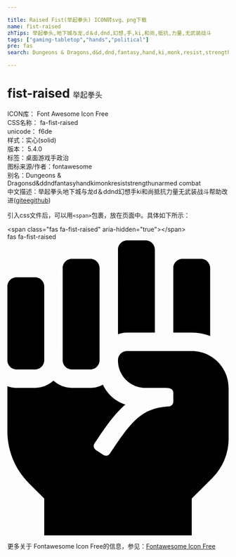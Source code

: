 ```yaml
---

title: Raised Fist(举起拳头) ICON转svg、png下载
name: fist-raised
zhTips: 举起拳头,地下城与龙,d＆d,dnd,幻想,手,ki,和尚,抵抗,力量,无武装战斗
tags: ["gaming-tabletop","hands","political"]
pre: fas
search: Dungeons & Dragons,d&d,dnd,fantasy,hand,ki,monk,resist,strength,unarmed combat

---
```


# fist-raised  <small style="font-size: 60%;font-weight: 100">举起拳头</small>


<div class="detail-page">
<p>
<span>
ICON库：
<span class="badge-secondary badge">Font Awesome Icon Free</span> 
</span>
<br/>
<span>
CSS名称：
<span class="badge-secondary badge">fa-fist-raised</span> 
</span>
<br/>
<span>
unicode：
<span class="badge-secondary badge">f6de</span> 
<copy-btn content='f6de' btn-title=""></copy-btn>
<copy-btn :content='String.fromCodePoint(parseInt("f6de", 16))' btn-title="复制U"></copy-btn>
</span><br/><span>样式：<span class="badge-light badge">实心(solid)</span></span>
<br/>
<span>
版本：
<span class="badge-secondary badge">5.4.0</span> 
</span><br/><span>标签：<span class="badge-light badge"><router-link to="/tags/gaming-tabletop.html">桌面游戏</router-link></span><span class="badge-light badge"><router-link to="/tags/hands.html">手</router-link></span><span class="badge-light badge"><router-link to="/tags/political.html">政治</router-link></span></span>
<br/>
<span>图标来源/作者：<span class="badge-light badge">fontawesome</span></span> 
<br/>
<span>别名：<span class="badge-light badge">Dungeons & Dragons</span><span class="badge-light badge">d&d</span><span class="badge-light badge">dnd</span><span class="badge-light badge">fantasy</span><span class="badge-light badge">hand</span><span class="badge-light badge">ki</span><span class="badge-light badge">monk</span><span class="badge-light badge">resist</span><span class="badge-light badge">strength</span><span class="badge-light badge">unarmed combat</span></span><br/><span class="zh-detail">中文描述：<span class="badge-primary badge">举起拳头</span><span class="badge-primary badge">地下城与龙</span><span class="badge-primary badge">d＆d</span><span class="badge-primary badge">dnd</span><span class="badge-primary badge">幻想</span><span class="badge-primary badge">手</span><span class="badge-primary badge">ki</span><span class="badge-primary badge">和尚</span><span class="badge-primary badge">抵抗</span><span class="badge-primary badge">力量</span><span class="badge-primary badge">无武装战斗</span><span class="help-link"><span>帮助改进</span>(<a href="https://gitee.com/liuwave/icon-helper/edit/master/json/fontawesome/solid/fist-raised.json" target="_blank" rel="noopener noreferrer">gitee</a><a href="https://github.com/liuwave/icon-helper/edit/master/json/fontawesome/solid/fist-raised.json" target="_blank" rel="noopener noreferrer">github</a></span>)</span><br/>
</p>
</div>
<div class="alert alert-dark">
  <i class="fas fa-fist-raised fa-xs"></i>
  <i class="fas fa-fist-raised fa-sm"></i>
  <i class="fas fa-fist-raised fa-lg"></i>
  <i class="fas fa-fist-raised fa-2x"></i>
  <i class="fas fa-fist-raised fa-3x"></i>
  <i class="fas fa-fist-raised fa-5x"></i>
  <i class="fas fa-fist-raised fa-7x"></i>
</div>
<div>
  <p>引入css文件后，可以用<code>&lt;span&gt;</code>包裹，放在页面中。具体如下所示：    
  </p>
  <div class="alert alert-primary" style="font-size: 14px">
    &lt;span class="fas fa-fist-raised" aria-hidden="true"&gt;&lt;/span&gt;
    <copy-btn content='<span class="fas fa-fist-raised" aria-hidden="true"></span>'></copy-btn>
  </div>
  <div class="alert alert-secondary">
    <i class="fas fa-fist-raised"
    style="font-size: 24px"
    aria-hidden="true"></i> fas fa-fist-raised
    <copy-btn content="fas fa-fist-raised" btn-title="复制图标名称"></copy-btn>
  </div>
</div>
<div id="svg" class="svg-wrap">
<svg xmlns="http://www.w3.org/2000/svg" viewBox="0 0 384 512"><path d="M255.98 160V16c0-8.84-7.16-16-16-16h-32c-8.84 0-16 7.16-16 16v146.93c5.02-1.78 10.34-2.93 15.97-2.93h48.03zm128 95.99c-.01-35.34-28.66-63.99-63.99-63.99H207.85c-8.78 0-15.9 7.07-15.9 15.85v.56c0 26.27 21.3 47.59 47.57 47.59h35.26c9.68 0 13.2 3.58 13.2 8v16.2c0 4.29-3.59 7.78-7.88 8-44.52 2.28-64.16 24.71-96.05 72.55l-6.31 9.47a7.994 7.994 0 0 1-11.09 2.22l-13.31-8.88a7.994 7.994 0 0 1-2.22-11.09l6.31-9.47c15.73-23.6 30.2-43.26 47.31-58.08-17.27-5.51-31.4-18.12-38.87-34.45-6.59 3.41-13.96 5.52-21.87 5.52h-32c-12.34 0-23.49-4.81-32-12.48C71.48 251.19 60.33 256 48 256H16c-5.64 0-10.97-1.15-16-2.95v77.93c0 33.95 13.48 66.5 37.49 90.51L63.99 448v64h255.98v-63.96l35.91-35.92A96.035 96.035 0 0 0 384 344.21l-.02-88.22zm-32.01-90.09V48c0-8.84-7.16-16-16-16h-32c-8.84 0-16 7.16-16 16v112h32c11.28 0 21.94 2.31 32 5.9zM16 224h32c8.84 0 16-7.16 16-16V80c0-8.84-7.16-16-16-16H16C7.16 64 0 71.16 0 80v128c0 8.84 7.16 16 16 16zm95.99 0h32c8.84 0 16-7.16 16-16V48c0-8.84-7.16-16-16-16h-32c-8.84 0-16 7.16-16 16v160c0 8.84 7.16 16 16 16z"/></svg>
</div>
<detail full-name='fa-fist-raised'></detail>
    
<div><p>更多关于  Fontawesome Icon Free的信息，参见：<a target="_blank" href="https://iconhelper.cn/fontawesome.html">Fontawesome Icon Free</a>
</p></div>
